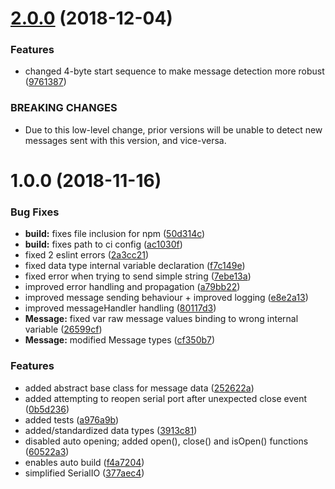 # [2.0.0](https://github.com/tillhub/tillhub-serialio/compare/v1.0.0...v2.0.0) (2018-12-04)


### Features

* changed 4-byte start sequence to make message detection more robust ([9761387](https://github.com/tillhub/tillhub-serialio/commit/9761387))


### BREAKING CHANGES

* Due to this low-level change, prior versions will be unable to detect new messages sent with this version, and vice-versa.

# 1.0.0 (2018-11-16)


### Bug Fixes

* **build:** fixes file inclusion for npm ([50d314c](https://github.com/tillhub/tillhub-serialio/commit/50d314c))
* **build:** fixes path to ci config ([ac1030f](https://github.com/tillhub/tillhub-serialio/commit/ac1030f))
* fixed 2 eslint errors ([2a3cc21](https://github.com/tillhub/tillhub-serialio/commit/2a3cc21))
* fixed data type internal variable declaration ([f7c149e](https://github.com/tillhub/tillhub-serialio/commit/f7c149e))
* fixed error when trying to send simple string ([7ebe13a](https://github.com/tillhub/tillhub-serialio/commit/7ebe13a))
* improved error handling and propagation ([a79bb22](https://github.com/tillhub/tillhub-serialio/commit/a79bb22))
* improved message sending behaviour + improved logging ([e8e2a13](https://github.com/tillhub/tillhub-serialio/commit/e8e2a13))
* improved messageHandler handling ([80117d3](https://github.com/tillhub/tillhub-serialio/commit/80117d3))
* **Message:** fixed var raw message values binding to wrong internal variable ([26599cf](https://github.com/tillhub/tillhub-serialio/commit/26599cf))
* **Message:** modified Message types ([cf350b7](https://github.com/tillhub/tillhub-serialio/commit/cf350b7))


### Features

* added abstract base class for message data ([252622a](https://github.com/tillhub/tillhub-serialio/commit/252622a))
* added attempting to reopen serial port after unexpected close event ([0b5d236](https://github.com/tillhub/tillhub-serialio/commit/0b5d236))
* added tests ([a976a9b](https://github.com/tillhub/tillhub-serialio/commit/a976a9b))
* added/standardized data types ([3913c81](https://github.com/tillhub/tillhub-serialio/commit/3913c81))
* disabled auto opening; added open(), close() and isOpen() functions ([60522a3](https://github.com/tillhub/tillhub-serialio/commit/60522a3))
* enables auto build ([f4a7204](https://github.com/tillhub/tillhub-serialio/commit/f4a7204))
* simplified SerialIO ([377aec4](https://github.com/tillhub/tillhub-serialio/commit/377aec4))
